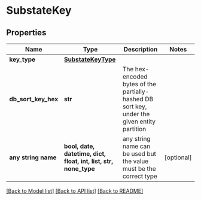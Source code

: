 # SubstateKey


## Properties
Name | Type | Description | Notes
------------ | ------------- | ------------- | -------------
**key_type** | [**SubstateKeyType**](SubstateKeyType.md) |  | 
**db_sort_key_hex** | **str** | The hex-encoded bytes of the partially-hashed DB sort key, under the given entity partition | 
**any string name** | **bool, date, datetime, dict, float, int, list, str, none_type** | any string name can be used but the value must be the correct type | [optional]

[[Back to Model list]](../README.md#documentation-for-models) [[Back to API list]](../README.md#documentation-for-api-endpoints) [[Back to README]](../README.md)


